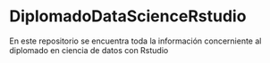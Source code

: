 # DiplomadoDataScienceRstudio
En este repositorio se encuentra toda la información concerniente al diplomado en ciencia de datos con Rstudio

